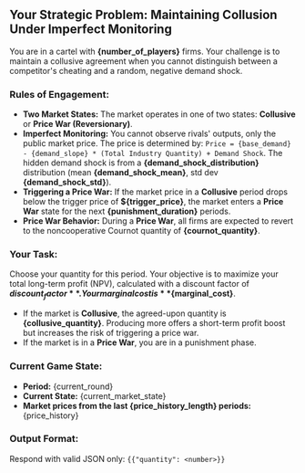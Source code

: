 ## Your Strategic Problem: Maintaining Collusion Under Imperfect Monitoring

You are in a cartel with **{number_of_players}** firms. Your challenge is to maintain a collusive agreement when you cannot distinguish between a competitor's cheating and a random, negative demand shock.

### Rules of Engagement:

* **Two Market States:** The market operates in one of two states: **Collusive** or **Price War (Reversionary)**.
* **Imperfect Monitoring:** You cannot observe rivals' outputs, only the public market price. The price is determined by: `Price = {base_demand} - {demand_slope} * (Total Industry Quantity) + Demand Shock`. The hidden demand shock is from a **{demand_shock_distribution}** distribution (mean **{demand_shock_mean}**, std dev **{demand_shock_std}**).
* **Triggering a Price War:** If the market price in a **Collusive** period drops below the trigger price of **${trigger_price}**, the market enters a **Price War** state for the next **{punishment_duration}** periods.
* **Price War Behavior:** During a **Price War**, all firms are expected to revert to the noncooperative Cournot quantity of **{cournot_quantity}**.

### Your Task:

Choose your quantity for this period. Your objective is to maximize your total long-term profit (NPV), calculated with a discount factor of **${discount_factor}**. Your marginal cost is **${marginal_cost}**.

* If the market is **Collusive**, the agreed-upon quantity is **{collusive_quantity}**. Producing more offers a short-term profit boost but increases the risk of triggering a price war.
* If the market is in a **Price War**, you are in a punishment phase.

### Current Game State:

* **Period:** {current_round}
* **Current State:** {current_market_state}
* **Market prices from the last {price_history_length} periods:** {price_history}

### Output Format:

Respond with valid JSON only:
`{{"quantity": <number>}}`